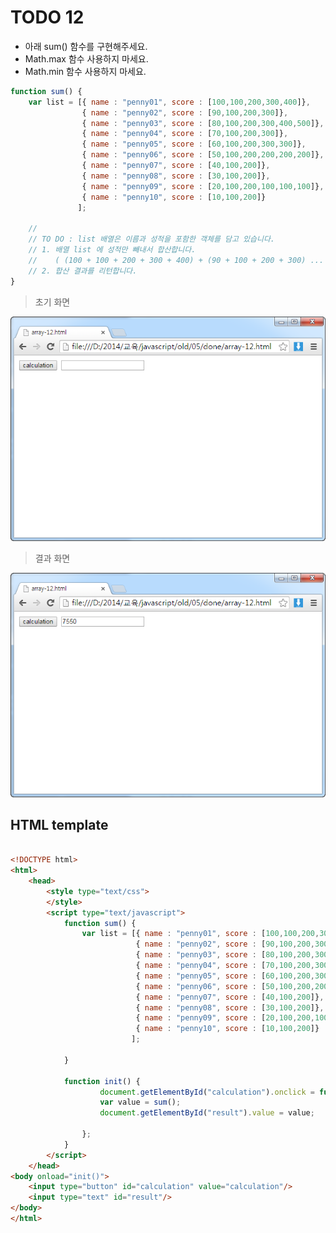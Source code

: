 ﻿TODO 12
========

* 아래 sum() 함수를 구현해주세요.
* Math.max 함수 사용하지 마세요.
* Math.min 함수 사용하지 마세요.

```javascript
function sum() {
	var list = [{ name : "penny01", score : [100,100,200,300,400]},
				{ name : "penny02", score : [90,100,200,300]},
				{ name : "penny03", score : [80,100,200,300,400,500]},
				{ name : "penny04", score : [70,100,200,300]},
				{ name : "penny05", score : [60,100,200,300,300]},
				{ name : "penny06", score : [50,100,200,200,200,200]},
				{ name : "penny07", score : [40,100,200]},
				{ name : "penny08", score : [30,100,200]},
				{ name : "penny09", score : [20,100,200,100,100,100]},
				{ name : "penny10", score : [10,100,200]}
			   ];

	//
	// TO DO : list 배열은 이름과 성적을 포함한 객체를 담고 있습니다. 
	// 1. 배열 list 에 성적만 빼내서 합산합니다.
	//    ( (100 + 100 + 200 + 300 + 400) + (90 + 100 + 200 + 300) ... + (10 + 100 + 200))
	// 2. 합산 결과를 리턴합니다.
}

```

> 초기 화면

![TODO12](https://raw.githubusercontent.com/lightsh/jsstudy/master/05/todo/images/todo_12.png)


>  결과 화면

![TODO12](https://raw.githubusercontent.com/lightsh/jsstudy/master/05/todo/images/todo_12_result.png)

## HTML template

```html

<!DOCTYPE html> 
<html>
	<head>
		<style type="text/css">
		</style>
		<script type="text/javascript">
			function sum() {
				var list = [{ name : "penny01", score : [100,100,200,300,400]},
							{ name : "penny02", score : [90,100,200,300]},
							{ name : "penny03", score : [80,100,200,300,400,500]},
							{ name : "penny04", score : [70,100,200,300]},
							{ name : "penny05", score : [60,100,200,300,300]},
							{ name : "penny06", score : [50,100,200,200,200,200]},
							{ name : "penny07", score : [40,100,200]},
							{ name : "penny08", score : [30,100,200]},
							{ name : "penny09", score : [20,100,200,100,100,100]},
							{ name : "penny10", score : [10,100,200]}
						   ];
												
			}
			
			function init() {
					document.getElementById("calculation").onclick = function() {
					var value = sum();
					document.getElementById("result").value = value;
					
				};
			}			
		</script>
	</head>
<body onload="init()">               
	<input type="button" id="calculation" value="calculation"/>        
	<input type="text" id="result"/> 
</body>
</html>

```
